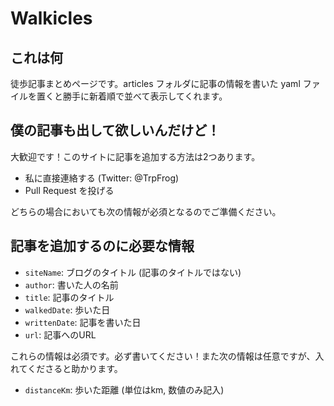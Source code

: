 # Walkicles

## これは何

徒歩記事まとめページです。articles フォルダに記事の情報を書いた yaml ファイルを置くと勝手に新着順で並べて表示してくれます。

## 僕の記事も出して欲しいんだけど！

大歓迎です！このサイトに記事を追加する方法は2つあります。

 - 私に直接連絡する (Twitter: @TrpFrog)
 - Pull Request を投げる

どちらの場合においても次の情報が必須となるのでご準備ください。

## 記事を追加するのに必要な情報

 - `siteName`: ブログのタイトル (記事のタイトルではない)
 - `author`: 書いた人の名前
 - `title`: 記事のタイトル
 - `walkedDate`: 歩いた日
 - `writtenDate`: 記事を書いた日
 - `url`: 記事へのURL
 
これらの情報は必須です。必ず書いてください！また次の情報は任意ですが、入れてくださると助かります。

- `distanceKm`: 歩いた距離 (単位はkm, 数値のみ記入)
